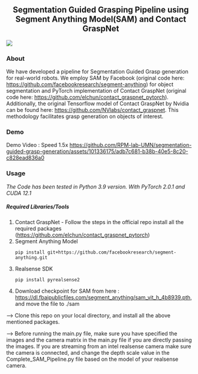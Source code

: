 <p align="center">
  <h2 align="center">Segmentation Guided Grasping Pipeline using Segment Anything Model(SAM) and Contact GraspNet</h2>
</p>

<img src="https://github.com/NirshalChandraSekar/Segmentation-and-Grasping/blob/cc3f69cdf154f75adbff375ed20350e29e39c3fd/image.png">





### About
We have developed a pipeline for Segmentation Guided Grasp generation for real-world robots. We employ SAM by Facebook (original code here: https://github.com/facebookresearch/segment-anything) for object segmentation and PyTorch implementation of Contact GraspNet (original code here: https://github.com/elchun/contact_graspnet_pytorch). Additionally, the original Tensorflow model of Contact GraspNet by Nvidia can be found here: https://github.com/NVlabs/contact_graspnet. This methodology facilitates grasp generation on objects of interest.

### Demo
Demo Video : Speed 1.5x
https://github.com/RPM-lab-UMN/segmentation-guided-grasp-generation/assets/101336175/adb7c681-b38b-40e5-8c20-c828ead836a0

### Usage
*The Code has been tested in Python 3.9 version. With PyTorch 2.0.1 and CUDA 12.1*

##### Required Libraries/Tools
1) Contact GraspNet - Follow the steps in the official repo install all the required packages (https://github.com/elchun/contact_graspnet_pytorch)
2) Segment Anything Model 
   ```
   pip install git+https://github.com/facebookresearch/segment-anything.git
   ```
3) Realsense SDK
   ```
   pip install pyrealsense2
   ```
4) Download checkpoint for SAM from here : https://dl.fbaipublicfiles.com/segment_anything/sam_vit_h_4b8939.pth, and move the file to ./sam

--> Clone this repo on your local directory, and install all the above mentioned packages. 

--> Before running the main.py file, make sure you have specified the images and the camera matrix in the main.py file if you are directly passing the images. If you are streaming from an intel realsense camera make sure the camera is connected, and change the depth scale value in the Complete_SAM_Pipeline.py file based on the model of your realsense camera.




